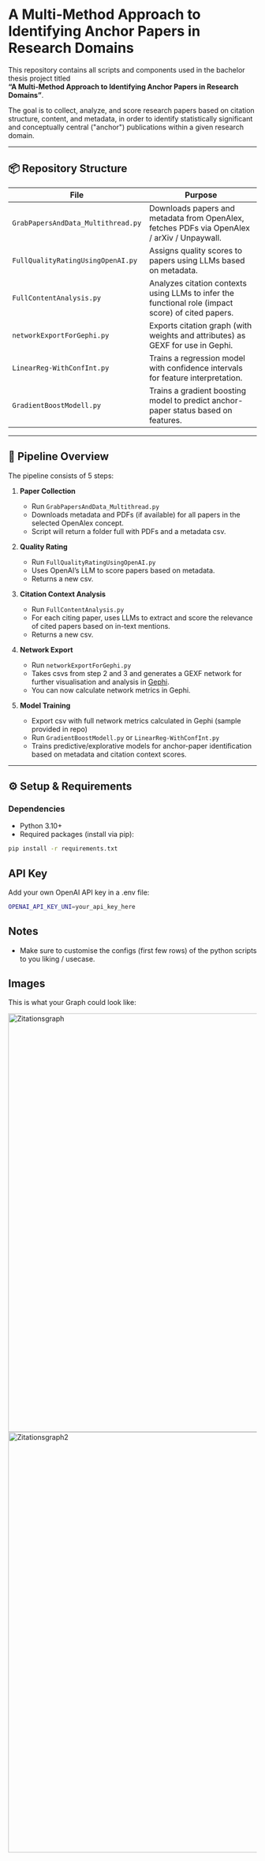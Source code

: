 # A Multi-Method Approach to Identifying Anchor Papers in Research Domains

This repository contains all scripts and components used in the bachelor thesis project titled  
**“A Multi-Method Approach to Identifying Anchor Papers in Research Domains”**.

The goal is to collect, analyze, and score research papers based on citation structure, content, and metadata, in order to identify statistically significant and conceptually central ("anchor") publications within a given research domain.

---

## 📦 Repository Structure 


| File | Purpose |
|------|---------|
| `GrabPapersAndData_Multithread.py` | Downloads papers and metadata from OpenAlex, fetches PDFs via OpenAlex / arXiv / Unpaywall. |
| `FullQualityRatingUsingOpenAI.py` | Assigns quality scores to papers using LLMs based on metadata. |
| `FullContentAnalysis.py` | Analyzes citation contexts using LLMs to infer the functional role (impact score) of cited papers. |
| `networkExportForGephi.py` | Exports citation graph (with weights and attributes) as GEXF for use in Gephi. |
| `LinearReg-WithConfInt.py` | Trains a regression model with confidence intervals for feature interpretation. |
| `GradientBoostModell.py` | Trains a gradient boosting model to predict anchor-paper status based on features. |


---

## 🚀 Pipeline Overview

The pipeline consists of 5 steps:

1. **Paper Collection**
   - Run `GrabPapersAndData_Multithread.py`
   - Downloads metadata and PDFs (if available) for all papers in the selected OpenAlex concept.
   - Script will return a folder full with PDFs and a metadata csv.

2. **Quality Rating**
   - Run `FullQualityRatingUsingOpenAI.py`
   - Uses OpenAI’s LLM to score papers based on metadata.
   - Returns a new csv.

3. **Citation Context Analysis**
   - Run `FullContentAnalysis.py`
   - For each citing paper, uses LLMs to extract and score the relevance of cited papers based on in-text mentions.
   - Returns a new csv.
   
4. **Network Export**
   - Run `networkExportForGephi.py`
   - Takes csvs from step 2 and 3 and generates a GEXF network for further visualisation and analysis in [Gephi](https://gephi.org/).
   - You can now calculate network metrics in Gephi.

5. **Model Training**
   - Export csv with full network metrics calculated in Gephi (sample provided in repo)
   - Run `GradientBoostModell.py` or `LinearReg-WithConfInt.py`
   - Trains predictive/explorative models for anchor-paper identification based on metadata and citation context scores.


---

## ⚙️ Setup & Requirements

### Dependencies

- Python 3.10+
- Required packages (install via pip):

```bash
pip install -r requirements.txt
```

## API Key
Add your own OpenAI API key in a .env file:
```bash
OPENAI_API_KEY_UNI=your_api_key_here
```

## Notes

* Make sure to customise the configs (first few rows) of the python scripts to you liking / usecase.


## Images

This is what your Graph could look like:

<img width="1469" height="849" alt="Zitationsgraph" src="https://github.com/user-attachments/assets/37884cb2-464f-4a51-8447-85ae2bc7c1f9" />

<img width="1468" height="853" alt="Zitationsgraph2" src="https://github.com/user-attachments/assets/0c8bcb91-54d9-4e05-8637-fcbeb461904e" />


